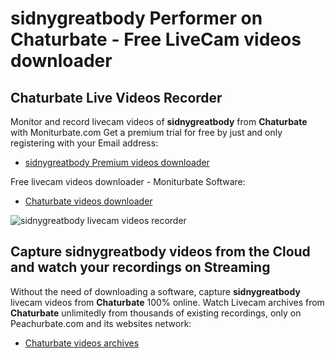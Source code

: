 # sidnygreatbody Performer on Chaturbate - Free LiveCam videos downloader

## Chaturbate Live Videos Recorder

Monitor and record livecam videos of **sidnygreatbody** from **Chaturbate** with Moniturbate.com
Get a premium trial for free by just and only registering with your Email address:
* [sidnygreatbody Premium videos downloader](https://moniturbate.com/request-demo-licence-key.html)

Free livecam videos downloader - Moniturbate Software:
* [Chaturbate videos downloader](https://moniturbate.com/moniturbate-download-software.html)

![sidnygreatbody livecam videos recorder](https://peachurnet.com/templates/moniturbate-software.png)


## Capture sidnygreatbody videos from the Cloud and watch your recordings on Streaming

Without the need of downloading a software, capture **sidnygreatbody** livecam videos from **Chaturbate** 100% online.
Watch Livecam archives from **Chaturbate** unlimitedly from thousands of existing recordings, only on Peachurbate.com and its websites network:
* [Chaturbate videos archives](https://peachurnet.com/)
